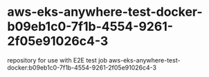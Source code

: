 # aws-eks-anywhere-test-docker-b09eb1c0-7f1b-4554-9261-2f05e91026c4-3
repository for use with E2E test job aws-eks-anywhere-test-docker:b09eb1c0-7f1b-4554-9261-2f05e91026c4-3
